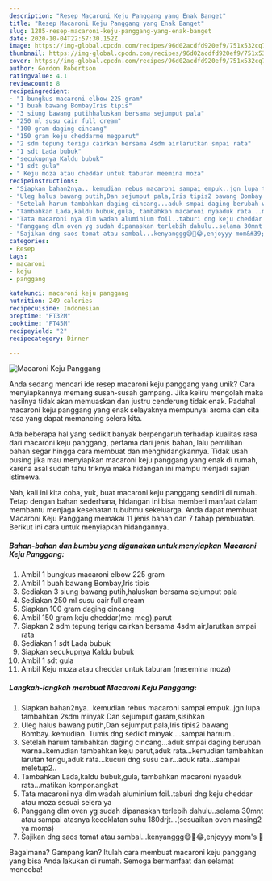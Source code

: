 ```yaml
---
description: "Resep Macaroni Keju Panggang yang Enak Banget"
title: "Resep Macaroni Keju Panggang yang Enak Banget"
slug: 1285-resep-macaroni-keju-panggang-yang-enak-banget
date: 2020-10-04T22:57:30.152Z
image: https://img-global.cpcdn.com/recipes/96d02acdfd920ef9/751x532cq70/macaroni-keju-panggang-foto-resep-utama.jpg
thumbnail: https://img-global.cpcdn.com/recipes/96d02acdfd920ef9/751x532cq70/macaroni-keju-panggang-foto-resep-utama.jpg
cover: https://img-global.cpcdn.com/recipes/96d02acdfd920ef9/751x532cq70/macaroni-keju-panggang-foto-resep-utama.jpg
author: Gordon Robertson
ratingvalue: 4.1
reviewcount: 8
recipeingredient:
- "1 bungkus macaroni elbow 225 gram"
- "1 buah bawang BombayIris tipis"
- "3 siung bawang putihhaluskan bersama sejumput pala"
- "250 ml susu cair full cream"
- "100 gram daging cincang"
- "150 gram keju cheddarme megparut"
- "2 sdm tepung terigu cairkan bersama 4sdm airlarutkan smpai rata"
- "1 sdt Lada bubuk"
- "secukupnya Kaldu bubuk"
- "1 sdt gula"
- " Keju moza atau cheddar untuk taburan meemina moza"
recipeinstructions:
- "Siapkan bahan2nya.. kemudian rebus macaroni sampai empuk..jgn lupa tambahkan 2sdm minyak Dan sejumput garam,sisihkan"
- "Uleg halus bawang putih,Dan sejumput pala,Iris tipis2 bawang Bombay..kemudian. Tumis dng sedikit minyak....sampai harrum.."
- "Setelah harum tambahkan daging cincang...aduk smpai daging berubah warna..kemudian tambahkan keju parut,aduk rata...kemudian tambahkan larutan terigu,aduk rata...kucuri dng susu cair...aduk rata...sampai meletup2.."
- "Tambahkan Lada,kaldu bubuk,gula, tambahkan macaroni nyaaduk rata...matikan kompor.angkat"
- "Tata macaroni nya dlm wadah aluminium foil..taburi dng keju cheddar atau moza sesuai selera ya"
- "Panggang dlm oven yg sudah dipanaskan terlebih dahulu..selama 30mnt atau sampai atasnya kecoklatan suhu 180drjt...(sesuaikan oven masing2 ya moms)"
- "Sajikan dng saos tomat atau sambal...kenyanggg😅🤩😂,enjoyyy mom&#39;s 🤗"
categories:
- Resep
tags:
- macaroni
- keju
- panggang

katakunci: macaroni keju panggang 
nutrition: 249 calories
recipecuisine: Indonesian
preptime: "PT32M"
cooktime: "PT45M"
recipeyield: "2"
recipecategory: Dinner

---
```



![Macaroni Keju Panggang](https://img-global.cpcdn.com/recipes/96d02acdfd920ef9/751x532cq70/macaroni-keju-panggang-foto-resep-utama.jpg)

Anda sedang mencari ide resep macaroni keju panggang yang unik? Cara menyiapkannya memang susah-susah gampang. Jika keliru mengolah maka hasilnya tidak akan memuaskan dan justru cenderung tidak enak. Padahal macaroni keju panggang yang enak selayaknya mempunyai aroma dan cita rasa yang dapat memancing selera kita.



Ada beberapa hal yang sedikit banyak berpengaruh terhadap kualitas rasa dari macaroni keju panggang, pertama dari jenis bahan, lalu pemilihan bahan segar hingga cara membuat dan menghidangkannya. Tidak usah pusing jika mau menyiapkan macaroni keju panggang yang enak di rumah, karena asal sudah tahu triknya maka hidangan ini mampu menjadi sajian istimewa.


Nah, kali ini kita coba, yuk, buat macaroni keju panggang sendiri di rumah. Tetap dengan bahan sederhana, hidangan ini bisa memberi manfaat dalam membantu menjaga kesehatan tubuhmu sekeluarga. Anda dapat membuat Macaroni Keju Panggang memakai 11 jenis bahan dan 7 tahap pembuatan. Berikut ini cara untuk menyiapkan hidangannya.

<!--inarticleads1-->

##### Bahan-bahan dan bumbu yang digunakan untuk menyiapkan Macaroni Keju Panggang:

1. Ambil 1 bungkus macaroni elbow 225 gram
1. Ambil 1 buah bawang Bombay,Iris tipis
1. Sediakan 3 siung bawang putih,haluskan bersama sejumput pala
1. Sediakan 250 ml susu cair full cream
1. Siapkan 100 gram daging cincang
1. Ambil 150 gram keju cheddar(me: meg),parut
1. Siapkan 2 sdm tepung terigu cairkan bersama 4sdm air,larutkan smpai rata
1. Sediakan 1 sdt Lada bubuk
1. Siapkan secukupnya Kaldu bubuk
1. Ambil 1 sdt gula
1. Ambil  Keju moza atau cheddar untuk taburan (me:emina moza)




<!--inarticleads2-->

##### Langkah-langkah membuat Macaroni Keju Panggang:

1. Siapkan bahan2nya.. kemudian rebus macaroni sampai empuk..jgn lupa tambahkan 2sdm minyak Dan sejumput garam,sisihkan
1. Uleg halus bawang putih,Dan sejumput pala,Iris tipis2 bawang Bombay..kemudian. Tumis dng sedikit minyak....sampai harrum..
1. Setelah harum tambahkan daging cincang...aduk smpai daging berubah warna..kemudian tambahkan keju parut,aduk rata...kemudian tambahkan larutan terigu,aduk rata...kucuri dng susu cair...aduk rata...sampai meletup2..
1. Tambahkan Lada,kaldu bubuk,gula, tambahkan macaroni nyaaduk rata...matikan kompor.angkat
1. Tata macaroni nya dlm wadah aluminium foil..taburi dng keju cheddar atau moza sesuai selera ya
1. Panggang dlm oven yg sudah dipanaskan terlebih dahulu..selama 30mnt atau sampai atasnya kecoklatan suhu 180drjt...(sesuaikan oven masing2 ya moms)
1. Sajikan dng saos tomat atau sambal...kenyanggg😅🤩😂,enjoyyy mom&#39;s 🤗




Bagaimana? Gampang kan? Itulah cara membuat macaroni keju panggang yang bisa Anda lakukan di rumah. Semoga bermanfaat dan selamat mencoba!
